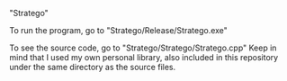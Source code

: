 "Stratego"

To run the program, go to "Stratego/Release/Stratego.exe"

To see the source code, go to "Stratego/Stratego/Stratego.cpp"
  Keep in mind that I used my own personal library, also included in this repository under the same directory as the source files.
